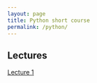 ```yaml
---
layout: page
title: Python short course
permalink: /python/
---
```





## Lectures
<a href="/assets/lectures/lecture1.pdf" target="_blank">Lecture 1</a>
